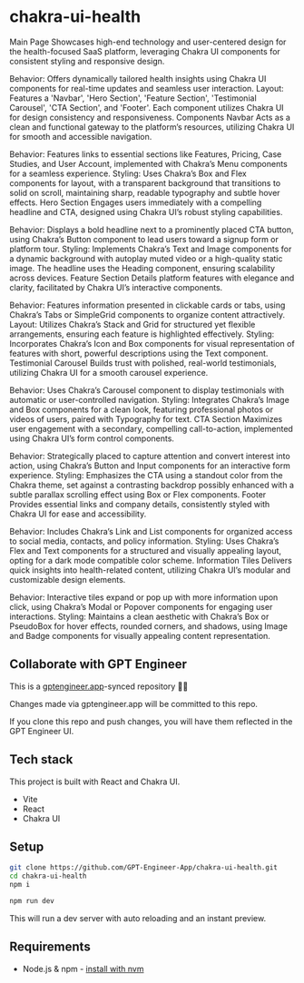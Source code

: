 # chakra-ui-health

Main Page
Showcases high-end technology and user-centered design for the health-focused SaaS platform, leveraging Chakra UI components for consistent styling and responsive design.

Behavior: Offers dynamically tailored health insights using Chakra UI components for real-time updates and seamless user interaction.
Layout: Features a 'Navbar', 'Hero Section', 'Feature Section', 'Testimonial Carousel', 'CTA Section', and 'Footer'. Each component utilizes Chakra UI for design consistency and responsiveness.
Components
Navbar
Acts as a clean and functional gateway to the platform’s resources, utilizing Chakra UI for smooth and accessible navigation.

Behavior: Features links to essential sections like Features, Pricing, Case Studies, and User Account, implemented with Chakra’s Menu components for a seamless experience.
Styling: Uses Chakra’s Box and Flex components for layout, with a transparent background that transitions to solid on scroll, maintaining sharp, readable typography and subtle hover effects.
Hero Section
Engages users immediately with a compelling headline and CTA, designed using Chakra UI’s robust styling capabilities.

Behavior: Displays a bold headline next to a prominently placed CTA button, using Chakra’s Button component to lead users toward a signup form or platform tour.
Styling: Implements Chakra’s Text and Image components for a dynamic background with autoplay muted video or a high-quality static image. The headline uses the Heading component, ensuring scalability across devices.
Feature Section
Details platform features with elegance and clarity, facilitated by Chakra UI’s interactive components.

Behavior: Features information presented in clickable cards or tabs, using Chakra’s Tabs or SimpleGrid components to organize content attractively.
Layout: Utilizes Chakra’s Stack and Grid for structured yet flexible arrangements, ensuring each feature is highlighted effectively.
Styling: Incorporates Chakra’s Icon and Box components for visual representation of features with short, powerful descriptions using the Text component.
Testimonial Carousel
Builds trust with polished, real-world testimonials, utilizing Chakra UI for a smooth carousel experience.

Behavior: Uses Chakra’s Carousel component to display testimonials with automatic or user-controlled navigation.
Styling: Integrates Chakra’s Image and Box components for a clean look, featuring professional photos or videos of users, paired with Typography for text.
CTA Section
Maximizes user engagement with a secondary, compelling call-to-action, implemented using Chakra UI’s form control components.

Behavior: Strategically placed to capture attention and convert interest into action, using Chakra’s Button and Input components for an interactive form experience.
Styling: Emphasizes the CTA using a standout color from the Chakra theme, set against a contrasting backdrop possibly enhanced with a subtle parallax scrolling effect using Box or Flex components.
Footer
Provides essential links and company details, consistently styled with Chakra UI for ease and accessibility.

Behavior: Includes Chakra’s Link and List components for organized access to social media, contacts, and policy information.
Styling: Uses Chakra’s Flex and Text components for a structured and visually appealing layout, opting for a dark mode compatible color scheme.
Information Tiles
Delivers quick insights into health-related content, utilizing Chakra UI’s modular and customizable design elements.

Behavior: Interactive tiles expand or pop up with more information upon click, using Chakra’s Modal or Popover components for engaging user interactions.
Styling: Maintains a clean aesthetic with Chakra’s Box or PseudoBox for hover effects, rounded corners, and shadows, using Image and Badge components for visually appealing content representation.

## Collaborate with GPT Engineer

This is a [gptengineer.app](https://gptengineer.app)-synced repository 🌟🤖

Changes made via gptengineer.app will be committed to this repo.

If you clone this repo and push changes, you will have them reflected in the GPT Engineer UI.

## Tech stack

This project is built with React and Chakra UI.

- Vite
- React
- Chakra UI

## Setup

```sh
git clone https://github.com/GPT-Engineer-App/chakra-ui-health.git
cd chakra-ui-health
npm i
```

```sh
npm run dev
```

This will run a dev server with auto reloading and an instant preview.

## Requirements

- Node.js & npm - [install with nvm](https://github.com/nvm-sh/nvm#installing-and-updating)
